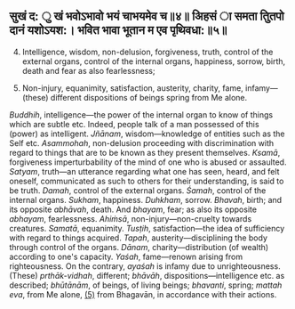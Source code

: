 ## सुखं द: ु खं भवोऽभावो भयं चाभयमेव च॥४॥ अिहसं ा समता तुितपो दानं यशोऽयश:। भवित भावा भूतान म एव पृथिवधा:॥५॥

4. Intelligence, wisdom, non-delusion, forgiveness, truth, control of the external organs, control of the internal organs, happiness, sorrow, birth, death and fear as also fearlessness;

5. Non-injury, equanimity, satisfaction, austerity, charity, fame, infamy—(these) different dispositions of beings spring from Me alone.

*Buddhih*, intelligence—the power of the internal organ to know of things which are subtle etc. Indeed, people talk of a man possessed of this (power) as intelligent. *Jñānam*, wisdom—knowledge of entities such as the Self etc. *Asammohah*, non-delusion proceeding with discrimination with regard to things that are to be known as they present themselves. *Ksamā*, forgiveness imperturbability of the mind of one who is abused or assaulted. *Satyam*, truth—an utterance regarding what one has seen, heard, and felt oneself, communicated as such to others for their understanding, is said to be truth. *Damah*, control of the external organs. *Śamah*, control of the internal organs. *Sukham*, happiness. *Duhkham*, sorrow. *Bhavah*, birth; and its opposite *abhāvah*, death. And *bhayam*, fear; as also its opposite *abhayam*, fearlessness. *Ahiṁsā*, non-injury—non-cruelty towards creatures. *Samatā*, equanimity. *Tusṭih*, satisfaction—the idea of sufficiency with regard to things acquired. *Tapah*, austerity—disciplining the body through control of the organs. *Dānam*, charity—distribution (of wealth) according to one's capacity. *Yaśah*, fame—renown arising from righteousness. On the contrary, *ayaśah* is infamy due to unrighteousness. (These) *prthāk-vidhah*, different; *bhāvāh*, dispositions—intelligence etc. as described; *bhūtānām*, of beings, of living beings; *bhavanti*, spring; *mattah eva*, from Me alone, [\(5\)](#page--1-0) from Bhagavān, in accordance with their actions.
